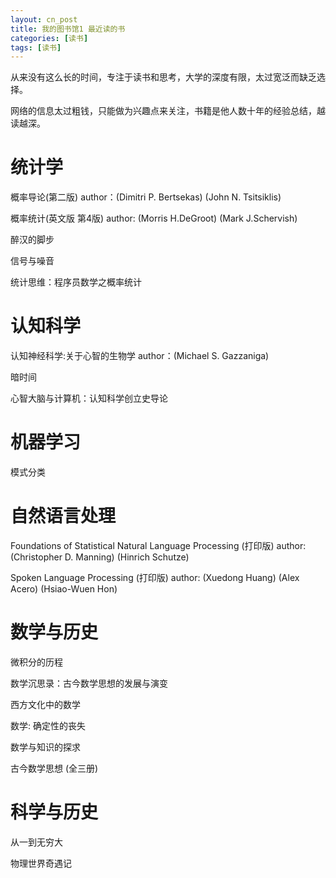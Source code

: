 ```yaml
---
layout: cn_post
title: 我的图书馆1 最近读的书
categories: [读书]
tags: [读书]
---
```


从来没有这么长的时间，专注于读书和思考，大学的深度有限，太过宽泛而缺乏选择。

网络的信息太过粗钱，只能做为兴趣点来关注，书籍是他人数十年的经验总结，越读越深。

统计学
=====

概率导论(第二版) author：(Dimitri P. Bertsekas) (John N. Tsitsiklis) 

概率统计(英文版 第4版) author: (Morris H.DeGroot) (Mark J.Schervish)

醉汉的脚步

信号与噪音

统计思维：程序员数学之概率统计

认知科学
=======

认知神经科学:关于心智的生物学 author：(Michael S. Gazzaniga)

暗时间

心智大脑与计算机：认知科学创立史导论

机器学习
=======

模式分类

自然语言处理
===========

Foundations of Statistical Natural Language Processing (打印版) 
author: (Christopher D. Manning) (Hinrich Schutze)

Spoken Language Processing (打印版) author: (Xuedong Huang) (Alex Acero) (Hsiao-Wuen Hon)

数学与历史
=========

微积分的历程

数学沉思录：古今数学思想的发展与演变

西方文化中的数学

数学: 确定性的丧失

数学与知识的探求

古今数学思想 (全三册)

科学与历史
=========

从一到无穷大

物理世界奇遇记


